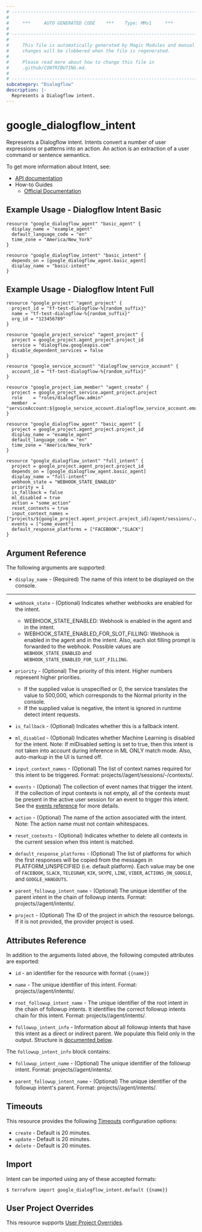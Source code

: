 ```yaml
---
# ----------------------------------------------------------------------------
#
#     ***     AUTO GENERATED CODE    ***    Type: MMv1     ***
#
# ----------------------------------------------------------------------------
#
#     This file is automatically generated by Magic Modules and manual
#     changes will be clobbered when the file is regenerated.
#
#     Please read more about how to change this file in
#     .github/CONTRIBUTING.md.
#
# ----------------------------------------------------------------------------
subcategory: "Dialogflow"
description: |-
  Represents a Dialogflow intent.
---
```


# google\_dialogflow\_intent

Represents a Dialogflow intent. Intents convert a number of user expressions or patterns into an action. An action
is an extraction of a user command or sentence semantics.


To get more information about Intent, see:

* [API documentation](https://cloud.google.com/dialogflow/docs/reference/rest/v2/projects.agent.intents)
* How-to Guides
    * [Official Documentation](https://cloud.google.com/dialogflow/docs/)

## Example Usage - Dialogflow Intent Basic


```hcl
resource "google_dialogflow_agent" "basic_agent" {
  display_name = "example_agent"
  default_language_code = "en"
  time_zone = "America/New_York"
}

resource "google_dialogflow_intent" "basic_intent" {
  depends_on = [google_dialogflow_agent.basic_agent]
  display_name = "basic-intent"
}
```
## Example Usage - Dialogflow Intent Full


```hcl
resource "google_project" "agent_project" {
  project_id = "tf-test-dialogflow-%{random_suffix}"
  name = "tf-test-dialogflow-%{random_suffix}"
  org_id = "123456789"
}

resource "google_project_service" "agent_project" {
  project = google_project.agent_project.project_id
  service = "dialogflow.googleapis.com"
  disable_dependent_services = false
}

resource "google_service_account" "dialogflow_service_account" {
  account_id = "tf-test-dialogflow-%{random_suffix}"
}

resource "google_project_iam_member" "agent_create" {
  project = google_project_service.agent_project.project
  role    = "roles/dialogflow.admin"
  member  = "serviceAccount:${google_service_account.dialogflow_service_account.email}"
}

resource "google_dialogflow_agent" "basic_agent" {
  project = google_project.agent_project.project_id
  display_name = "example_agent"
  default_language_code = "en"
  time_zone = "America/New_York"
}

resource "google_dialogflow_intent" "full_intent" {
  project = google_project.agent_project.project_id
  depends_on = [google_dialogflow_agent.basic_agent]
  display_name = "full-intent"
  webhook_state = "WEBHOOK_STATE_ENABLED"
  priority = 1
  is_fallback = false
  ml_disabled = true
  action = "some_action"
  reset_contexts = true
  input_context_names = ["projects/${google_project.agent_project.project_id}/agent/sessions/-/contexts/some_id"]
  events = ["some_event"]
  default_response_platforms = ["FACEBOOK","SLACK"]
}
```

## Argument Reference

The following arguments are supported:


* `display_name` -
  (Required)
  The name of this intent to be displayed on the console.


- - -


* `webhook_state` -
  (Optional)
  Indicates whether webhooks are enabled for the intent.
  * WEBHOOK_STATE_ENABLED: Webhook is enabled in the agent and in the intent.
  * WEBHOOK_STATE_ENABLED_FOR_SLOT_FILLING: Webhook is enabled in the agent and in the intent. Also, each slot
  filling prompt is forwarded to the webhook.
  Possible values are `WEBHOOK_STATE_ENABLED` and `WEBHOOK_STATE_ENABLED_FOR_SLOT_FILLING`.

* `priority` -
  (Optional)
  The priority of this intent. Higher numbers represent higher priorities.
    - If the supplied value is unspecified or 0, the service translates the value to 500,000, which corresponds
    to the Normal priority in the console.
    - If the supplied value is negative, the intent is ignored in runtime detect intent requests.

* `is_fallback` -
  (Optional)
  Indicates whether this is a fallback intent.

* `ml_disabled` -
  (Optional)
  Indicates whether Machine Learning is disabled for the intent.
  Note: If mlDisabled setting is set to true, then this intent is not taken into account during inference in ML
  ONLY match mode. Also, auto-markup in the UI is turned off.

* `input_context_names` -
  (Optional)
  The list of context names required for this intent to be triggered.
  Format: projects/<Project ID>/agent/sessions/-/contexts/<Context ID>.

* `events` -
  (Optional)
  The collection of event names that trigger the intent. If the collection of input contexts is not empty, all of
  the contexts must be present in the active user session for an event to trigger this intent. See the 
  [events reference](https://cloud.google.com/dialogflow/docs/events-overview) for more details.

* `action` -
  (Optional)
  The name of the action associated with the intent.
  Note: The action name must not contain whitespaces.

* `reset_contexts` -
  (Optional)
  Indicates whether to delete all contexts in the current session when this intent is matched.

* `default_response_platforms` -
  (Optional)
  The list of platforms for which the first responses will be copied from the messages in PLATFORM_UNSPECIFIED
  (i.e. default platform).
  Each value may be one of `FACEBOOK`, `SLACK`, `TELEGRAM`, `KIK`, `SKYPE`, `LINE`, `VIBER`, `ACTIONS_ON_GOOGLE`, and `GOOGLE_HANGOUTS`.

* `parent_followup_intent_name` -
  (Optional)
  The unique identifier of the parent intent in the chain of followup intents.
  Format: projects/<Project ID>/agent/intents/<Intent ID>.

* `project` - (Optional) The ID of the project in which the resource belongs.
    If it is not provided, the provider project is used.


## Attributes Reference

In addition to the arguments listed above, the following computed attributes are exported:

* `id` - an identifier for the resource with format `{{name}}`

* `name` -
  The unique identifier of this intent. 
  Format: projects/<Project ID>/agent/intents/<Intent ID>.

* `root_followup_intent_name` -
  The unique identifier of the root intent in the chain of followup intents. It identifies the correct followup
  intents chain for this intent.
  Format: projects/<Project ID>/agent/intents/<Intent ID>.

* `followup_intent_info` -
  Information about all followup intents that have this intent as a direct or indirect parent. We populate this field
  only in the output.
  Structure is [documented below](#nested_followup_intent_info).


<a name="nested_followup_intent_info"></a>The `followup_intent_info` block contains:

* `followup_intent_name` -
  (Optional)
  The unique identifier of the followup intent.
  Format: projects/<Project ID>/agent/intents/<Intent ID>.

* `parent_followup_intent_name` -
  (Optional)
  The unique identifier of the followup intent's parent.
  Format: projects/<Project ID>/agent/intents/<Intent ID>.

## Timeouts

This resource provides the following
[Timeouts](https://developer.hashicorp.com/terraform/plugin/sdkv2/resources/retries-and-customizable-timeouts) configuration options:

- `create` - Default is 20 minutes.
- `update` - Default is 20 minutes.
- `delete` - Default is 20 minutes.

## Import


Intent can be imported using any of these accepted formats:

```
$ terraform import google_dialogflow_intent.default {{name}}
```

## User Project Overrides

This resource supports [User Project Overrides](https://registry.terraform.io/providers/hashicorp/google/latest/docs/guides/provider_reference#user_project_override).
